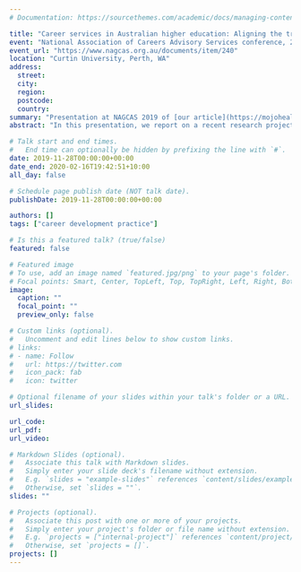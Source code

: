 ```yaml
---
# Documentation: https://sourcethemes.com/academic/docs/managing-content/

title: "Career services in Australian higher education: Aligning the training of practitioners to contemporary practice"
event: "National Association of Careers Advisory Services conference, 2019"
event_url: "https://www.nagcas.org.au/documents/item/240"
location: "Curtin University, Perth, WA"
address:
  street:
  city:
  region:
  postcode:
  country:
summary: "Presentation at NAGCAS 2019 of [our article](https://mojohealy.com/publication/brown-etal-2019-a/) on changes in career development practice."
abstract: "In this presentation, we report on a recent research project where we examined current trends in higher education careers and employability practice through the analysis of three sources of data- program descriptions of postgraduate career development qualifications, position descriptions for careers and employability jobs advertised in Australia over the past four years, and focus groups with career development practitioners working in higher education. Our findings highlight how the work of careers and employability practice is changing in Australian universities. We will discuss how the entry level qualifications for our profession (and therefore minimum requirements to be a professional member of NAGCAS) are not catering to the diversity of practitioners working in university Career Services. We will also describe our findings of 5 broad categories of roles within Careers Services, which may assist with efforts to improve the benchmarking of services"

# Talk start and end times.
#   End time can optionally be hidden by prefixing the line with `#`.
date: 2019-11-28T00:00:00+00:00
date_end: 2020-02-16T19:42:51+10:00
all_day: false

# Schedule page publish date (NOT talk date).
publishDate: 2019-11-28T00:00:00+00:00

authors: []
tags: ["career development practice"]

# Is this a featured talk? (true/false)
featured: false

# Featured image
# To use, add an image named `featured.jpg/png` to your page's folder. 
# Focal points: Smart, Center, TopLeft, Top, TopRight, Left, Right, BottomLeft, Bottom, BottomRight.
image:
  caption: ""
  focal_point: ""
  preview_only: false

# Custom links (optional).
#   Uncomment and edit lines below to show custom links.
# links:
# - name: Follow
#   url: https://twitter.com
#   icon_pack: fab
#   icon: twitter

# Optional filename of your slides within your talk's folder or a URL.
url_slides:

url_code:
url_pdf:
url_video:

# Markdown Slides (optional).
#   Associate this talk with Markdown slides.
#   Simply enter your slide deck's filename without extension.
#   E.g. `slides = "example-slides"` references `content/slides/example-slides.md`.
#   Otherwise, set `slides = ""`.
slides: ""

# Projects (optional).
#   Associate this post with one or more of your projects.
#   Simply enter your project's folder or file name without extension.
#   E.g. `projects = ["internal-project"]` references `content/project/deep-learning/index.md`.
#   Otherwise, set `projects = []`.
projects: []
---
```


